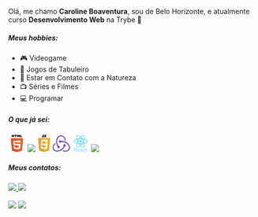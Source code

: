 Olá, me chamo **Caroline Boaventura**, sou de Belo Horizonte, e atualmente curso **Desenvolvimento Web** na Trybe :rocket:


<h5>Meus hobbies:</h5> 

* :video_game: Videogame
* :game_die: Jogos de Tabuleiro
* :seedling: Estar em Contato com a Natureza
* :tv: Séries e Filmes
* :computer: Programar


<h5>O que já sei:</h5>
<div>
  <img src="https://raw.githubusercontent.com/PHTF92/PHTF92/master/images/html.png" height="35px" />
  <img src="https://logodownload.org/wp-content/uploads/2017/04/css-3-logo.png" height="35px" />
  <img src="https://raw.githubusercontent.com/PHTF92/PHTF92/master/images/js.png" height="35px" />
  <img src="https://raw.githubusercontent.com/PHTF92/PHTF92/master/images/redux.png" height="35px" />
  <img src="https://raw.githubusercontent.com/devicons/devicon/master/icons/react/react-original-wordmark.svg" height="35px" />
  <img src="https://brandslogos.com/wp-content/uploads/thumbs/bootstrap-logo-vector.svg" height="35px" />
</div>

<h5>Meus contatos:</h5>
<div>
    <a href="https://www.linkedin.com/in/caroline-boaventura-79544b53/">
        <img src="https://img.shields.io/badge/LinkedIn-0077B5?style=for-the-badge&logo=linkedin&logoColor=white" height="25px">
    </a>
    <a href="mailto:caroline.boaventura08@gmail.com?Subject=Contato%20da%20mensagem">
        <img src="https://img.shields.io/badge/Gmail-D14836?style=for-the-badge&logo=gmail&logoColor=white" height="25px">
    </a>
</div>
<br>
<div>
    <img src="https://github-readme-stats.vercel.app/api?username=caroline-boaventura" height="150px" />
    <img src="https://github-readme-stats.vercel.app/api/top-langs/?username=caroline-boaventura" height="150px" />
</div>
